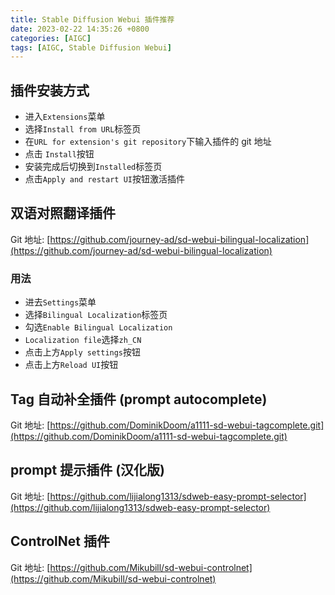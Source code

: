 ```yaml
---
title: Stable Diffusion Webui 插件推荐
date: 2023-02-22 14:35:26 +0800
categories: [AIGC]
tags: [AIGC, Stable Diffusion Webui]
---
```


## 插件安装方式

- 进入`Extensions`菜单
- 选择`Install from URL`标签页
- 在`URL for extension's git repository`下输入插件的 git 地址
- 点击 `Install`按钮
- 安装完成后切换到`Installed`标签页
- 点击`Apply and restart UI`按钮激活插件

## 双语对照翻译插件

Git 地址: [https://github.com/journey-ad/sd-webui-bilingual-localization](https://github.com/journey-ad/sd-webui-bilingual-localization)

### 用法

- 进去`Settings`菜单
- 选择`Bilingual Localization`标签页
- 勾选`Enable Bilingual Localization`
- `Localization file`选择`zh_CN`
- 点击上方`Apply settings`按钮
- 点击上方`Reload UI`按钮

## Tag 自动补全插件 (prompt autocomplete)

Git 地址: [https://github.com/DominikDoom/a1111-sd-webui-tagcomplete.git](https://github.com/DominikDoom/a1111-sd-webui-tagcomplete.git)

## prompt 提示插件 (汉化版)

Git 地址: [https://github.com/lijialong1313/sdweb-easy-prompt-selector](https://github.com/lijialong1313/sdweb-easy-prompt-selector)

## ControlNet 插件

Git 地址: [https://github.com/Mikubill/sd-webui-controlnet](https://github.com/Mikubill/sd-webui-controlnet)
